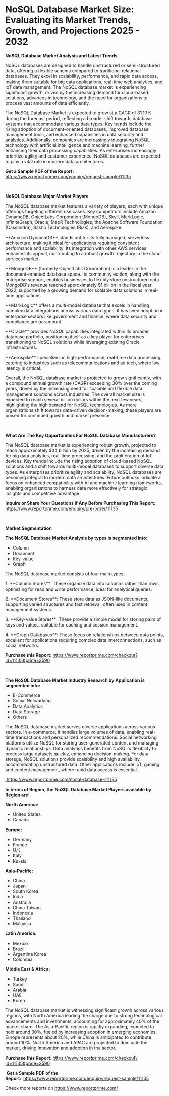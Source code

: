 <p><h1>NoSQL Database Market Size: Evaluating its Market Trends, Growth, and Projections 2025 - 2032</h1></p><p><strong>NoSQL Database Market Analysis and Latest Trends</strong></p>
<p><p>NoSQL databases are designed to handle unstructured or semi-structured data, offering a flexible schema compared to traditional relational databases. They excel in scalability, performance, and rapid data access, making them suitable for big data applications, real-time web analytics, and IoT data management. The NoSQL database market is experiencing significant growth, driven by the increasing demand for cloud-based solutions, advances in technology, and the need for organizations to process vast amounts of data efficiently.</p><p>The NoSQL Database Market is expected to grow at a CAGR of 31.10% during the forecast period, reflecting a broader shift towards database systems that accommodate various data types. Key trends include the rising adoption of document-oriented databases, improved database management tools, and enhanced capabilities in data security and analytics. Additionally, companies are increasingly integrating NoSQL technology with artificial intelligence and machine learning, further enhancing their data processing capabilities. As enterprises increasingly prioritize agility and customer experience, NoSQL databases are expected to play a vital role in modern data architectures.</p></p>
<p><strong>Get a Sample PDF of the Report:&nbsp;</strong> <a href="https://www.reportprime.com/enquiry/request-sample/11135?utm_campaign=1581&utm_medium=2&utm_source=Github&utm_content=ia&utm_term=20032025&utm_id=nosql-database">https://www.reportprime.com/enquiry/request-sample/11135</a></p>
<p>&nbsp;</p>
<p><strong>NoSQL Database Major Market Players</strong></p>
<p><p>The NoSQL database market features a variety of players, each with unique offerings targeting different use cases. Key competitors include Amazon DynamoDB, ObjectLabs Corporation (MongoDB), Skyll, MarkLogic, InfiniteGraph, Oracle, MapR Technologies, the Apache Software Foundation (Cassandra), Basho Technologies (Riak), and Aerospike.</p><p>**Amazon DynamoDB** stands out for its fully managed, serverless architecture, making it ideal for applications requiring consistent performance and scalability. Its integration with other AWS services enhances its appeal, contributing to a robust growth trajectory in the cloud services market.</p><p>**MongoDB** (formerly ObjectLabs Corporation) is a leader in the document-oriented database space. Its community edition, along with the enterprise support, enables businesses to flexibly store unstructured data. MongoDB's revenue reached approximately $1 billion in the fiscal year 2022, supported by a growing demand for scalable data solutions in real-time applications.</p><p>**MarkLogic** offers a multi-model database that excels in handling complex data integrations across various data types. It has seen adoption in enterprise sectors like government and finance, where data security and compliance are paramount.</p><p>**Oracle** provides NoSQL capabilities integrated within its broader database portfolio, positioning itself as a key player for enterprises transitioning to NoSQL solutions while leveraging existing Oracle infrastructures.</p><p>**Aerospike** specializes in high-performance, real-time data processing, catering to industries such as telecommunications and ad tech, where low latency is critical.</p><p>Overall, the NoSQL database market is projected to grow significantly, with a compound annual growth rate (CAGR) exceeding 30% over the coming years, driven by the increasing need for scalable and flexible data management solutions across industries. The overall market size is expected to reach several billion dollars within the next few years, highlighting the high demand for NoSQL technologies. As more organizations shift towards data-driven decision-making, these players are poised for continued growth and market presence.</p></p>
<p>&nbsp;</p>
<p><strong>What Are The Key Opportunities For NoSQL Database Manufacturers?</strong></p>
<p><p>The NoSQL database market is experiencing robust growth, projected to reach approximately $34 billion by 2025, driven by the increasing demand for big data analytics, real-time processing, and the proliferation of IoT devices. Key trends include the rising adoption of cloud-based NoSQL solutions and a shift towards multi-model databases to support diverse data types. As enterprises prioritize agility and scalability, NoSQL databases are becoming integral to modern data architectures. Future outlooks indicate a focus on enhanced compatibility with AI and machine learning frameworks, enabling organizations to harness data more effectively for strategic insights and competitive advantage.</p></p>
<p><strong>Inquire or Share Your Questions If Any Before Purchasing This Report:</strong> <a href="https://www.reportprime.com/enquiry/pre-order/11135?utm_campaign=1581&utm_medium=2&utm_source=Github&utm_content=ia&utm_term=20032025&utm_id=nosql-database">https://www.reportprime.com/enquiry/pre-order/11135</a></p>
<p>&nbsp;</p>
<p><strong>Market Segmentation</strong></p>
<p><strong>The NoSQL Database Market Analysis by types is segmented into:</strong></p>
<p><ul><li>Column</li><li>Document</li><li>Key-value</li><li>Graph</li></ul></p>
<p><p>The NoSQL database market consists of four main types: </p><p>1. **Column Stores**: These organize data into columns rather than rows, optimizing for read and write performance, ideal for analytical queries.</p><p>  </p><p>2. **Document Stores**: These store data as JSON-like documents, supporting varied structures and fast retrieval, often used in content management systems.</p><p>3. **Key-Value Stores**: These provide a simple model for storing pairs of keys and values, suitable for caching and session management.</p><p>4. **Graph Databases**: These focus on relationships between data points, excellent for applications requiring complex data interconnections, such as social networks.</p></p>
<p><strong>Purchase this Report:&nbsp;</strong><a href="https://www.reportprime.com/checkout?id=11135&price=3590&utm_campaign=1581&utm_medium=2&utm_source=Github&utm_content=ia&utm_term=20032025&utm_id=nosql-database">https://www.reportprime.com/checkout?id=11135&price=3590</a></p>
<p>&nbsp;</p>
<p><strong>The NoSQL Database Market Industry Research by Application is segmented into:</strong></p>
<p><ul><li>E-Commerce</li><li>Social Networking</li><li>Data Analytics</li><li>Data Storage</li><li>Others</li></ul></p>
<p><p>The NoSQL database market serves diverse applications across various sectors. In e-commerce, it handles large volumes of data, enabling real-time transactions and personalized recommendations. Social networking platforms utilize NoSQL for storing user-generated content and managing dynamic relationships. Data analytics benefits from NoSQL's flexibility to process large datasets quickly, enhancing decision-making. For data storage, NoSQL solutions provide scalability and high availability, accommodating unstructured data. Other applications include IoT, gaming, and content management, where rapid data access is essential.</p></p>
<p><a href="https://www.reportprime.com/nosql-database-r11135?utm_campaign=1581&utm_medium=2&utm_source=Github&utm_content=ia&utm_term=20032025&utm_id=nosql-database">&nbsp;https://www.reportprime.com/nosql-database-r11135</a></p>
<p><strong>In terms of Region, the NoSQL Database Market Players available by Region are:</strong></p>
<p>
    <p> <strong> North America: </strong>
        <ul>
            <li>United States</li>
            <li>Canada</li>
        </ul>
        </p> 
    <p> <strong> Europe: </strong>
        <ul>
            <li>Germany</li>
            <li>France</li>
            <li>U.K.</li>
            <li>Italy</li>
            <li>Russia</li>
        </ul>
        </p> 
    <p> <strong> Asia-Pacific: </strong>
        <ul>
            <li>China</li>
            <li>Japan</li>
            <li>South Korea</li>
            <li>India</li>
            <li>Australia</li>
            <li>China Taiwan</li>
            <li>Indonesia</li>
            <li>Thailand</li>
            <li>Malaysia</li>
        </ul>
        </p> 
    <p> <strong> Latin America: </strong>
        <ul>
            <li>Mexico</li>
            <li>Brazil</li>
            <li>Argentina Korea</li>
            <li>Colombia</li>
        </ul>
        </p> 
    <p> <strong> Middle East & Africa: </strong>
        <ul>
            <li>Turkey</li>
            <li>Saudi</li>
            <li>Arabia</li>
            <li>UAE</li>
            <li>Korea</li>
        </ul>
    </p>
    </p>
<p><p>The NoSQL database market is witnessing significant growth across various regions, with North America leading the charge due to strong technological advancements and investments, accounting for approximately 40% of the market share. The Asia-Pacific region is rapidly expanding, expected to hold around 30%, fueled by increasing adoption in emerging economies. Europe represents about 20%, while China is anticipated to contribute around 10%. North America and APAC are projected to dominate the market, driving innovation and adoption in the sector.</p></p>
<p><strong>Purchase this Report: </strong><a href="https://www.reportprime.com/checkout?id=11135&price=3590&utm_campaign=1581&utm_medium=2&utm_source=Github&utm_content=ia&utm_term=20032025&utm_id=nosql-database">https://www.reportprime.com/checkout?id=11135&price=3590</a></p>
<p>&nbsp;<strong>Get a Sample PDF of the Report:&nbsp;&nbsp;</strong><a href="https://www.reportprime.com/enquiry/request-sample/11135?utm_campaign=1581&utm_medium=2&utm_source=Github&utm_content=ia&utm_term=20032025&utm_id=nosql-database">https://www.reportprime.com/enquiry/request-sample/11135</a></p>
<p><strong></strong></p>
<p>Check more reports on <a href="https://www.reportprime.com/?utm_campaign=1581&utm_medium=2&utm_source=Github&utm_content=ia&utm_term=20032025&utm_id=nosql-database">https://www.reportprime.com/</a></p>